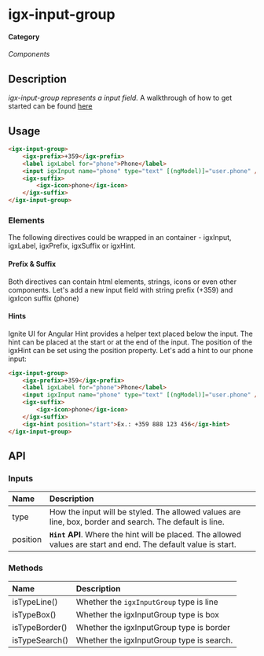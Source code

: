 # igx-input-group

#### Category
_Components_

## Description
_igx-input-group represents a input field._
A walkthrough of how to get started can be found [here](https://staging.infragistics.local/products/ignite-ui-angular/angular/components/input_group.html)

## Usage
```html
<igx-input-group>
    <igx-prefix>+359</igx-prefix>
    <label igxLabel for="phone">Phone</label>
    <input igxInput name="phone" type="text" [(ngModel)]="user.phone" />
    <igx-suffix>
        <igx-icon>phone</igx-icon>
    </igx-suffix>
</igx-input-group>
```

### Elements
The following directives could be wrapped in an <igx-input-group> container - igxInput, igxLabel, igxPrefix, igxSuffix or igxHint.

#### Prefix & Suffix
Both directives can contain html elements, strings, icons or even other components. Let's add a new input field with string prefix (+359) and igxIcon suffix (<igx-icon>phone</igx-icon>)

#### Hints
Ignite UI for Angular Hint provides a helper text placed below the input. The hint can be placed at the start or at the end of the input. The position of the igxHint can be set using the position property. Let's add a hint to our phone input:

```html
<igx-input-group>
    <igx-prefix>+359</igx-prefix>
    <label igxLabel for="phone">Phone</label>
    <input igxInput name="phone" type="text" [(ngModel)]="user.phone" />
    <igx-suffix>
        <igx-icon>phone</igx-icon>
    </igx-suffix>
    <igx-hint position="start">Ex.: +359 888 123 456</igx-hint>
</igx-input-group>
```


## API

### Inputs

| Name | Description |
| :--- | :--- |
| type | How the input will be styled. The allowed values are line, box, border and search. The default is line.|
| position  | **`Hint` API**. Where the hint will be placed. The allowed values are start and end. The default value is start. |


### Methods

| Name | Description |
| :--- | :--- |
| isTypeLine()      | Whether the `igxInputGroup` type is line  |
| isTypeBox()       | Whether the igxInputGroup type is box     |
| isTypeBorder()    | Whether the igxInputGroup type is border  |
| isTypeSearch()	| Whether the igxInputGroup type is search. |

